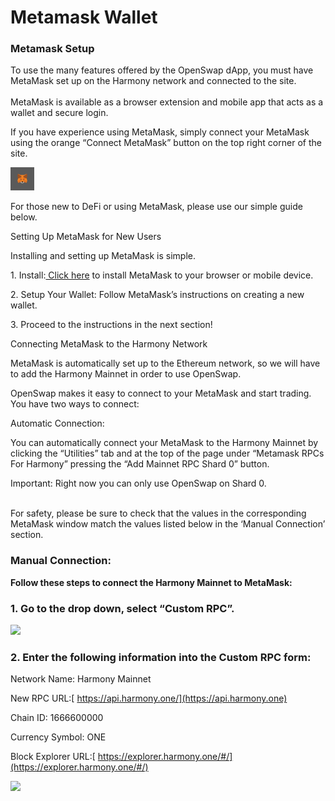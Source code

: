 # Metamask Wallet

### Metamask Setup

To use the many features offered by the OpenSwap dApp, you must have MetaMask set up on the Harmony network and connected to the site.\
\
MetaMask is available as a browser extension and mobile app that acts as a wallet and secure login.

If you have experience using MetaMask, simply connect your MetaMask using the orange “Connect MetaMask” button on the top right corner of the site.



![](../../.gitbook/assets/image.png)

For those new to DeFi or using MetaMask, please use our simple guide below.

Setting Up MetaMask for New Users

Installing and setting up MetaMask is simple.

1\. Install:[ Click here](https://metamask.io/download.html) to install MetaMask to your browser or mobile device.

2\. Setup Your Wallet: Follow MetaMask’s instructions on creating a new wallet.

3\. Proceed to the instructions in the next section!

Connecting MetaMask to the Harmony Network

MetaMask is automatically set up to the Ethereum network, so we will have to add the Harmony Mainnet in order to use OpenSwap.

OpenSwap makes it easy to connect to your MetaMask and start trading. You have two ways to connect:

Automatic Connection:

You can automatically connect your MetaMask to the Harmony Mainnet by clicking the “Utilities” tab and at the top of the page under “Metamask RPCs For Harmony” pressing the “Add Mainnet RPC Shard 0” button.

&#x20;Important: Right now you can only use OpenSwap on Shard 0.&#x20;

\
For safety, please be sure to check that the values in the corresponding MetaMask window match the values listed below in the ‘Manual Connection’ section.

### Manual Connection:

**Follow these steps to connect the Harmony Mainnet to MetaMask:**

### 1.    Go to the drop down, select “Custom RPC”.

![](https://lh6.googleusercontent.com/vFuJ5UP1W8unhD9KzO2KaTdJrztGvbgzq2ntZPyc7N8pFGj\_dlNwY1hFMgMkukpEywY6U4LSM-1i0MwUqI-6ujxLhMVsxqHtRm3Bb1BFZdMAwEaSatA56yXX4x0SbrZv5mfemXq9)

### 2.   Enter the following information into the Custom RPC form:

Network Name: Harmony Mainnet

New RPC URL:[ https://api.harmony.one/](https://api.harmony.one)

Chain ID: 1666600000

Currency Symbol: ONE

Block Explorer URL:[ https://explorer.harmony.one/#/](https://explorer.harmony.one/#/)

![](https://lh5.googleusercontent.com/VCOjEkTrqUjmGCaFBIVXcNLQr23DEKVFIPFYnfJegM4btOqKrffZIO7IErlqflVrHv\_w-7MMa8JlqDqmrgn3UjZYzbUcpKrWg35aItNw3VpLxVHovnFiVf6CWs3fdmmpUyDdHBVa)

